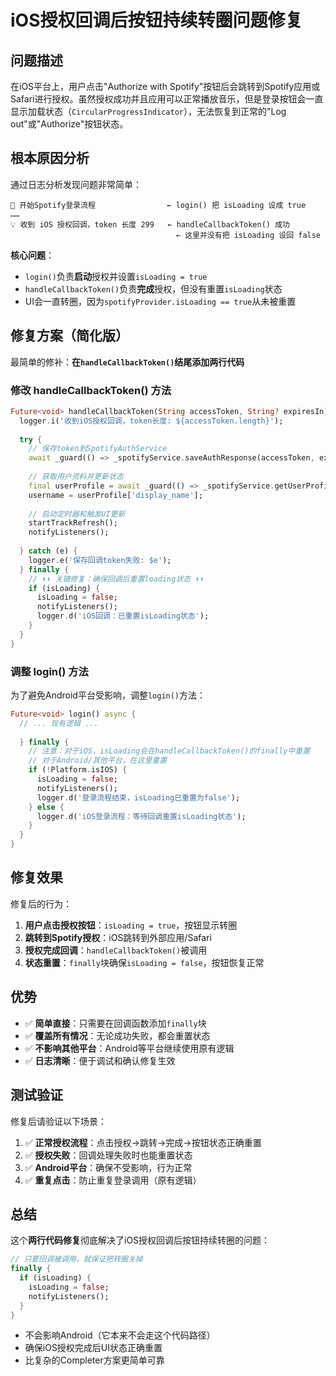 # iOS授权回调后按钮持续转圈问题修复

## 问题描述

在iOS平台上，用户点击"Authorize with Spotify"按钮后会跳转到Spotify应用或Safari进行授权。虽然授权成功并且应用可以正常播放音乐，但是登录按钮会一直显示加载状态（`CircularProgressIndicator`），无法恢复到正常的"Log out"或"Authorize"按钮状态。

## 根本原因分析

通过日志分析发现问题非常简单：

```
🐛 开始Spotify登录流程                ← login() 把 isLoading 设成 true  
……  
💡 收到 iOS 授权回调，token 长度 299   ← handleCallbackToken() 成功  
                                     ← 这里并没有把 isLoading 设回 false  
```

**核心问题**：
- `login()`负责**启动**授权并设置`isLoading = true`
- `handleCallbackToken()`负责**完成**授权，但没有重置`isLoading`状态
- UI会一直转圈，因为`spotifyProvider.isLoading == true`从未被重置

## 修复方案（简化版）

最简单的修补：**在`handleCallbackToken()`结尾添加两行代码**

### 修改 handleCallbackToken() 方法

```dart
Future<void> handleCallbackToken(String accessToken, String? expiresIn) async {
  logger.i('收到iOS授权回调，token长度: ${accessToken.length}');
  
  try {
    // 保存token到SpotifyAuthService
    await _guard(() => _spotifyService.saveAuthResponse(accessToken, expiresInSeconds: expiresInSeconds));
    
    // 获取用户资料并更新状态
    final userProfile = await _guard(() => _spotifyService.getUserProfile());
    username = userProfile['display_name'];
    
    // 启动定时器和触发UI更新
    startTrackRefresh();
    notifyListeners();
    
  } catch (e) {
    logger.e('保存回调token失败: $e');
  } finally {
    // ⬇️⬇️ 关键修复：确保回调后重置loading状态 ⬇️⬇️
    if (isLoading) {
      isLoading = false;
      notifyListeners();
      logger.d('iOS回调：已重置isLoading状态');
    }
  }
}
```

### 调整 login() 方法

为了避免Android平台受影响，调整`login()`方法：

```dart
Future<void> login() async {
  // ... 现有逻辑 ...
  
  } finally {
    // 注意：对于iOS，isLoading会在handleCallbackToken()的finally中重置
    // 对于Android/其他平台，在这里重置
    if (!Platform.isIOS) {
      isLoading = false;
      notifyListeners();
      logger.d('登录流程结束，isLoading已重置为false');
    } else {
      logger.d('iOS登录流程：等待回调重置isLoading状态');
    }
  }
}
```

## 修复效果

修复后的行为：

1. **用户点击授权按钮**：`isLoading = true`，按钮显示转圈
2. **跳转到Spotify授权**：iOS跳转到外部应用/Safari
3. **授权完成回调**：`handleCallbackToken()`被调用
4. **状态重置**：`finally`块确保`isLoading = false`，按钮恢复正常

## 优势

- ✅ **简单直接**：只需要在回调函数添加`finally`块
- ✅ **覆盖所有情况**：无论成功失败，都会重置状态
- ✅ **不影响其他平台**：Android等平台继续使用原有逻辑
- ✅ **日志清晰**：便于调试和确认修复生效

## 测试验证

修复后请验证以下场景：

1. ✅ **正常授权流程**：点击授权→跳转→完成→按钮状态正确重置
2. ✅ **授权失败**：回调处理失败时也能重置状态
3. ✅ **Android平台**：确保不受影响，行为正常
4. ✅ **重复点击**：防止重复登录调用（原有逻辑）

## 总结

这个**两行代码修复**彻底解决了iOS授权回调后按钮持续转圈的问题：

```dart
// 只要回调被调用，就保证把转圈关掉
finally {
  if (isLoading) {
    isLoading = false;
    notifyListeners();
  }
}
```

- 不会影响Android（它本来不会走这个代码路径）
- 确保iOS授权完成后UI状态正确重置
- 比复杂的Completer方案更简单可靠 